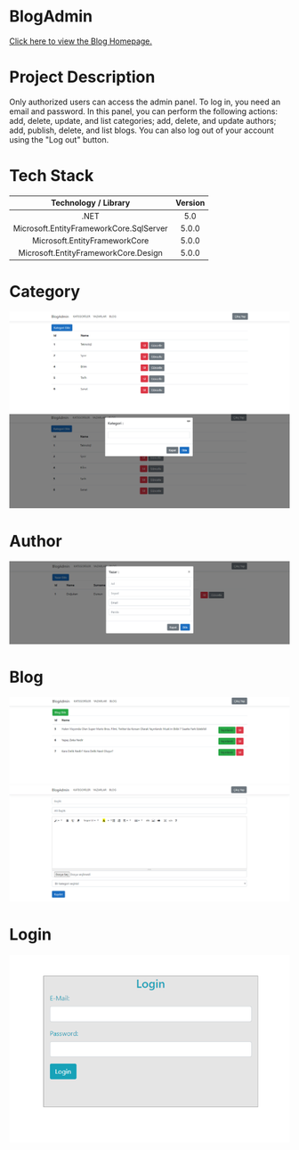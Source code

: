 # BlogAdmin
[Click here to view the Blog Homepage.](https://github.com/DogukanDursun/BlogProject)
# Project Description
Only authorized users can access the admin panel. To log in, you need an email and password. In this panel, you can perform the following actions: add, delete, update, and list categories; add, delete, and update authors; add, publish, delete, and list blogs. You can also log out of your account using the "Log out" button.
# Tech Stack
**Technology / Library**|**Version**
:-----:|:-----:
.NET|5.0
Microsoft.EntityFrameworkCore.SqlServer|5.0.0
Microsoft.EntityFrameworkCore|5.0.0
Microsoft.EntityFrameworkCore.Design|5.0.0
# Category 
<img src="https://github.com/DogukanDursun/BlogAdmin/blob/main/Category.PNG" width="auto">
<img src="https://github.com/DogukanDursun/BlogAdmin/blob/main/CategoryAdd.PNG" width="auto">

# Author
<img src="https://github.com/DogukanDursun/BlogAdmin/blob/main/Yazar.PNG" width="auto">

# Blog
<img src="https://github.com/DogukanDursun/BlogAdmin/blob/main/blog.PNG" width="auto">
<img src="https://github.com/DogukanDursun/BlogAdmin/blob/main/BlogAdd.PNG" width="auto">

# Login
<img src="https://github.com/DogukanDursun/BlogAdmin/blob/main/login.PNG" width="auto">
